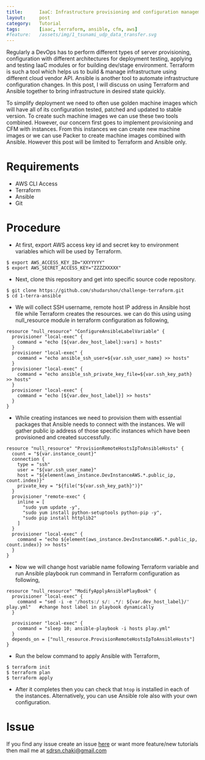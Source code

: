 ```yaml
---
title:      IaaC: Infrastructure provisioning and configuration management with AWS, Terraform and Ansible
layout:     post
category:   Tutorial
tags: 	    [iaac, terraform, ansible, cfm, aws]
#feature:   /assets/img/1_tsunami_udp_data_transfer.svg
---
```

Regularly a DevOps has to perform different types of server provisioning, configuration with different architectures for deployment testing, applying and testing IaaC modules or for building dev/stage environment. Terraform is such a tool which helps us to build & manage infrastructure using different cloud vendor API. Ansible is another tool to automate infrastructure configuration changes. In this post, I will discuss on using Terraform and Ansible together to bring infrastructure in desired state quickly.
<!--more-->

To simplify deployment we need to often use golden machine images which will have all of its configuration tested, patched and updated to stable version. To create such machine images we can use these two tools combined. However, our concern first goes to implement provisioning and CFM with instances. From this instances we can create new machine images or we can use Packer to create machine images combined with Ansible. However this post will be limited to Terraform and Ansible only.

# Requirements

* AWS CLI Access
* Terraform
* Ansible
* Git

# Procedure

* At first, export AWS access key id and secret key to environment variables which will be used by Terraform.

```
$ export AWS_ACCESS_KEY_ID="XXYYYYY"
$ export AWS_SECRET_ACCESS_KEY="ZZZZXXXXX"
```

* Next, clone this repository and get into specific source code repository.

```
$ git clone https://github.com/shudarshon/challenge-terraform.git
$ cd 1-terra-ansible
```

* We will collect SSH username, remote host IP address in Ansible host file while Terraform creates the resources. we can do this using using null_resource module in terraform configuration as following,

```
resource "null_resource" "ConfigureAnsibleLabelVariable" {
  provisioner "local-exec" {
    command = "echo [${var.dev_host_label}:vars] > hosts"
  }
  provisioner "local-exec" {
    command = "echo ansible_ssh_user=${var.ssh_user_name} >> hosts"
  }
  provisioner "local-exec" {
    command = "echo ansible_ssh_private_key_file=${var.ssh_key_path} >> hosts"
  }
  provisioner "local-exec" {
    command = "echo [${var.dev_host_label}] >> hosts"
  }
}
```

* While creating instances we need to provision them with essential packages that Ansible needs to connect with the instances. We will gather public ip address of those specific instances which have been provisioned and created successfully.

```
resource "null_resource" "ProvisionRemoteHostsIpToAnsibleHosts" {
  count = "${var.instance_count}"
  connection {
    type = "ssh"
    user = "${var.ssh_user_name}"
    host = "${element(aws_instance.DevInstanceAWS.*.public_ip, count.index)}"
    private_key = "${file("${var.ssh_key_path}")}"
  }
  provisioner "remote-exec" {
    inline = [
      "sudo yum update -y",
      "sudo yum install python-setuptools python-pip -y",
      "sudo pip install httplib2"
    ]
  }
  provisioner "local-exec" {
    command = "echo ${element(aws_instance.DevInstanceAWS.*.public_ip, count.index)} >> hosts"
  }
}
```

* Now we will change host variable name following Terraform variable and run Ansible playbook run command in Terraform configuration as following,

```
resource "null_resource" "ModifyApplyAnsiblePlayBook" {
  provisioner "local-exec" {
    command = "sed -i -e '/hosts:/ s/: .*/: ${var.dev_host_label}/' play.yml"   #change host label in playbook dynamically
  }

  provisioner "local-exec" {
    command = "sleep 10; ansible-playbook -i hosts play.yml"
  }
  depends_on = ["null_resource.ProvisionRemoteHostsIpToAnsibleHosts"]
}
```

* Run the below command to apply Ansible with Terraform,

```
$ terraform init
$ terraform plan
$ terraform apply
```

* After it completes then you can check that `htop` is installed in each of the instances. Alternatively, you can use Ansible role also with your own configuration.

# Issue

If you find any issue create an issue [here](https://github.com/shudarshon/challenge-terraform/issues) or want more feature/new tutorials then mail me at sdrsn.chaki@gmail.com

